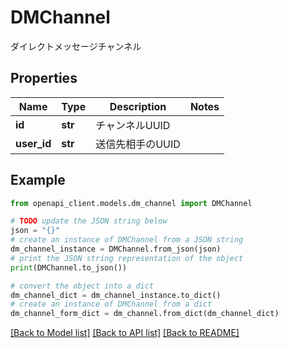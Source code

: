 # DMChannel

ダイレクトメッセージチャンネル

## Properties

Name | Type | Description | Notes
------------ | ------------- | ------------- | -------------
**id** | **str** | チャンネルUUID | 
**user_id** | **str** | 送信先相手のUUID | 

## Example

```python
from openapi_client.models.dm_channel import DMChannel

# TODO update the JSON string below
json = "{}"
# create an instance of DMChannel from a JSON string
dm_channel_instance = DMChannel.from_json(json)
# print the JSON string representation of the object
print(DMChannel.to_json())

# convert the object into a dict
dm_channel_dict = dm_channel_instance.to_dict()
# create an instance of DMChannel from a dict
dm_channel_form_dict = dm_channel.from_dict(dm_channel_dict)
```
[[Back to Model list]](../README.md#documentation-for-models) [[Back to API list]](../README.md#documentation-for-api-endpoints) [[Back to README]](../README.md)


